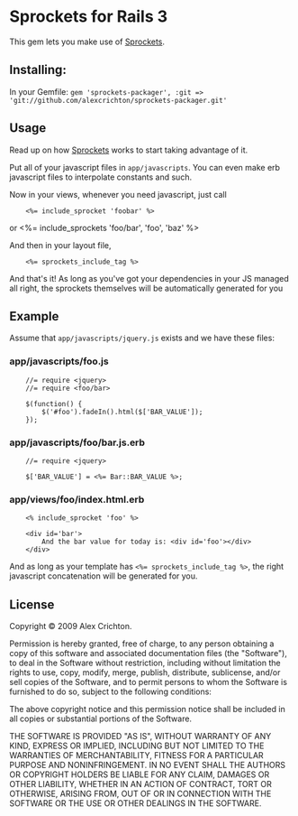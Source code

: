 Sprockets for Rails 3
=================

This gem lets you make use of [Sprockets](http://github.com/sstephenson/sprockets).

## Installing:

In your Gemfile: `gem 'sprockets-packager', :git => 'git://github.com/alexcrichton/sprockets-packager.git'`


## Usage
Read up on how [Sprockets](http://github.com/sstephenson/sprockets) works to start taking advantage of it.

Put all of your javascript files in `app/javascripts`. You can even make erb javascript files to interpolate constants and such.

Now in your views, whenever you need javascript, just call

		<%= include_sprocket 'foobar' %>
or
		<%= include_sprockets 'foo/bar', 'foo', 'baz' %>
		
And then in your layout file,

		<%= sprockets_include_tag %>

And that's it! As long as you've got your dependencies in your JS managed all right, the sprockets themselves will be automatically generated for you

## Example

Assume that `app/javascripts/jquery.js` exists and we have these files:

### app/javascripts/foo.js

		//= require <jquery>
		//= require <foo/bar>
		
		$(function() {
			$('#foo').fadeIn().html($['BAR_VALUE']);
		});

### app/javascripts/foo/bar.js.erb

		//= require <jquery>

		$['BAR_VALUE'] = <%= Bar::BAR_VALUE %>;

### app/views/foo/index.html.erb
		
		<% include_sprocket 'foo' %>
		
		<div id='bar'>
			And the bar value for today is: <div id='foo'></div>
		</div>

And as long as your template has `<%= sprockets_include_tag %>`, the right javascript concatenation will be generated for you.	

## License

Copyright &copy; 2009 Alex Crichton.

Permission is hereby granted, free of charge, to any person obtaining a copy of this software and associated documentation files (the "Software"), to deal in the Software without restriction, including without limitation the rights to use, copy, modify, merge, publish, distribute, sublicense, and/or sell copies of the Software, and to permit persons to whom the Software is furnished to do so, subject to the following conditions:

The above copyright notice and this permission notice shall be included in all copies or substantial portions of the Software.

THE SOFTWARE IS PROVIDED "AS IS", WITHOUT WARRANTY OF ANY KIND, EXPRESS OR IMPLIED, INCLUDING BUT NOT LIMITED TO THE WARRANTIES OF MERCHANTABILITY, FITNESS FOR A PARTICULAR PURPOSE AND NONINFRINGEMENT. IN NO EVENT SHALL THE AUTHORS OR COPYRIGHT HOLDERS BE LIABLE FOR ANY CLAIM, DAMAGES OR OTHER LIABILITY, WHETHER IN AN ACTION OF CONTRACT, TORT OR OTHERWISE, ARISING FROM, OUT OF OR IN CONNECTION WITH THE SOFTWARE OR THE USE OR OTHER DEALINGS IN THE SOFTWARE.